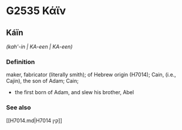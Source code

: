 # G2535 Κάϊν

## Káïn

_(kah'-in | KA-een | KA-een)_

### Definition

maker, fabricator (literally smith); of Hebrew origin (H7014); Cain, (i.e., Cajin), the son of Adam; Cain; 

- the first born of Adam, and slew his brother, Abel

### See also

[[H7014.md|H7014 קין]]
